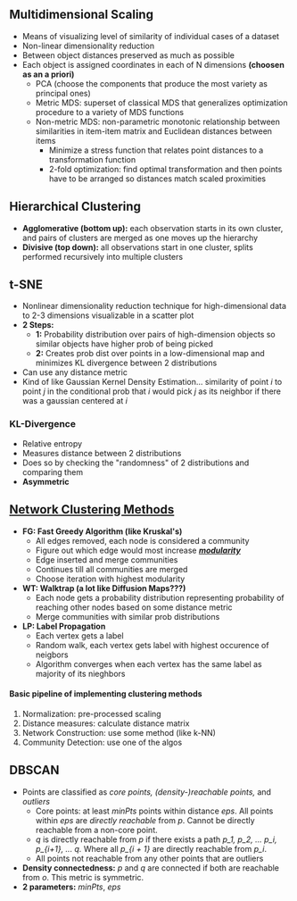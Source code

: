 

## Multidimensional Scaling

- Means of visualizing level of similarity of individual cases of a dataset
- Non-linear dimensionality reduction
- Between object distances preserved as much as possible
- Each object is assigned coordinates in each of N dimensions **(choosen as an a priori)**
  - PCA (choose the components that produce the most variety as principal ones)
  - Metric MDS: superset of classical MDS that generalizes optimization procedure to a variety of MDS functions
  - Non-metric MDS: non-parametric monotonic relationship between similarities in item-item matrix and Euclidean distances between items
    - Minimize a stress function that relates point distances to a transformation function
    - 2-fold optimization: find optimal transformation and then points have to be arranged so distances match scaled proximities

## Hierarchical Clustering

- **Agglomerative (bottom up):** each observation starts in its own cluster, and pairs of clusters are merged as one moves up the hierarchy
- **Divisive (top down):** all observations start in one cluster, splits performed recursively into multiple clusters

## t-SNE

- Nonlinear dimensionality reduction technique for high-dimensional data to 2-3 dimensions visualizable in a scatter plot
- **2 Steps:**
  - **1:** Probability distribution over pairs of high-dimension objects so similar objects have higher prob of being picked
  - **2:** Creates prob dist over points in a low-dimensional map and minimizes KL divergence between 2 distributions
- Can use any distance metric
- Kind of like Gaussian Kernel Density Estimation... similarity of point *i* to point *j* in the conditional prob that *i* would pick *j* as its neighbor if there was a gaussian centered at *i*

### KL-Divergence

- Relative entropy
- Measures distance between 2 distributions
- Does so by checking the "randomness" of 2 distributions and comparing them
- **Asymmetric**


## [Network Clustering Methods](https://arxiv.org/pdf/1508.04757.pdf)

- **FG: Fast Greedy Algorithm (like Kruskal's)**
  - All edges removed, each node is considered a community
  - Figure out which edge would most increase ***[modularity](https://en.wikipedia.org/wiki/Modularity_(networks))***
  - Edge inserted and merge communities
  - Continues till all communities are merged
  - Choose iteration with highest modularity
- **WT: Walktrap (a lot like Diffusion Maps???)**
  - Each node gets a probability distribution representing probability of reaching other nodes based on some distance metric
  - Merge communities with similar prob distributions
- **LP: Label Propagation**
  - Each vertex gets a label
  - Random walk, each vertex gets label with highest occurence of neigbors
  - Algorithm converges when each vertex has the same label as majority of its nieghbors

#### Basic pipeline of implementing clustering methods

1. Normalization: pre-processed scaling
2. Distance measures: calculate distance matrix
3. Network Construction: use some method (like k-NN)
4. Community Detection: use one of the algos

## DBSCAN

- Points are classified as *core points,* *(density-)reachable points,* and *outliers*
  - Core points: at least *minPts* points within distance *eps*. All points within *eps* are *directly reachable* from *p*. Cannot be directly reachable from a non-core point.
  - *q* is directly reachable from *p* if there exists a path *p_1, p_2, ... p_i, p_{i+1}, ... q.* Where all *p_{i + 1}* are directly reachable from *p_i*.
  - All points not reachable from any other points that are outliers
- **Density connectedness:** *p* and *q* are connected if both are reachable from *o*. This metric is symmetric.
- **2 parameters:** *minPts*, *eps*
